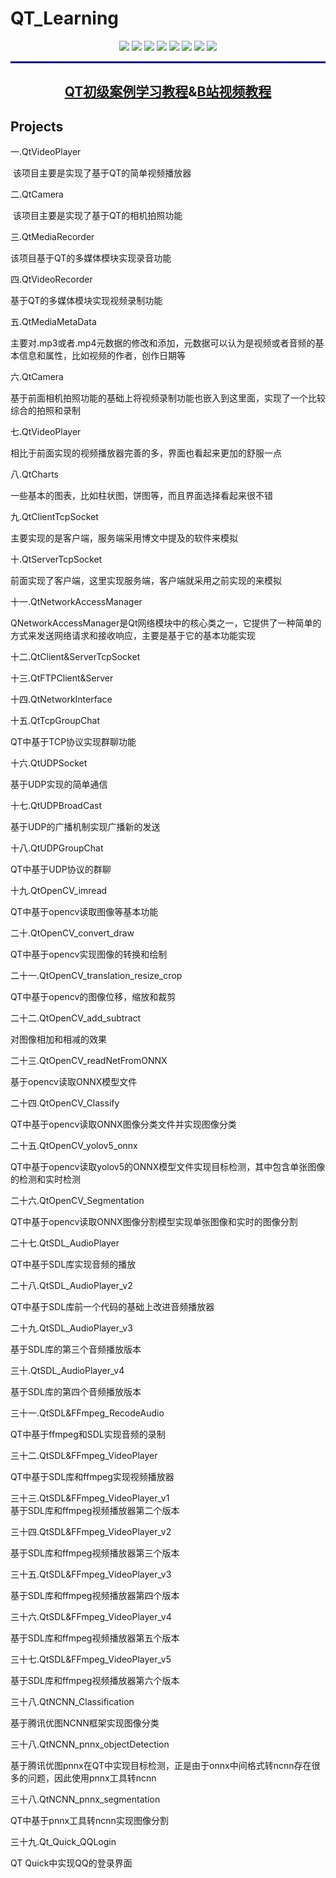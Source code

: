 # QT_Learning
<p align = "center">
	<a href = "https://codebrowser.dev/qt6/"><img src = "https://img.shields.io/badge/C/C++-Qt6-%23CC05FF"/></a>
	<a href = "https://blog.csdn.net/keep_trying_go/category_12736526.html"><img src = "https://img.shields.io/badge/C/C++-Multimedia-door"/></a>
 	<a href = "https://blog.csdn.net/keep_trying_go/category_12736526.html"><img src = "https://img.shields.io/badge/C%2FC%2B%2B-Charts-8A2BE2"/></a>
	<a href = "https://blog.csdn.net/keep_trying_go/category_12736526.html"><img src = "https://img.shields.io/badge/C%2FC%2B%2B-QtcpSocket-FF00CC"/></a>
 	<a href = "https://blog.csdn.net/keep_trying_go/category_12736526.html"><img src = "https://img.shields.io/badge/C%2FC%2B%2B-QtNetWork-FF00CC"/></a>
	<a href = "https://docs.opencv.org/"><img src = "https://img.shields.io/badge/C%2FC%2B%2B-OpenCV Code-FF00CC"/></a>
	<a href = "https://blog.csdn.net/keep_trying_go/category_12736526.html"><img src = "https://img.shields.io/badge/C%2FC%2B%2B-FFmpeg-8A2BE2"/></a>
 	<a href = "https://blog.csdn.net/keep_trying_go/category_12736526.html"><img src = "https://img.shields.io/badge/C/C++-SDL2-door"/></a>
  


</p>
<hr style="border : 1px dashed blue;" />
<h2 align = "center"><a href = "https://blog.csdn.net/keep_trying_go/category_12736526.html">QT初级案例学习教程</a>&<a href = "https://www.bilibili.com/video/BV1zNvkeAEZy?p=1">B站视频教程</a></h2>
<p></p>
<h2>Projects</h2>
<a  href = "https://blog.csdn.net/Keep_Trying_Go/article/details/140296792" style="text-decoration:none;">一.QtVideoPlayer</a><br/><p>&nbsp;该项目主要是实现了基于QT的简单视频播放器</p>
<a style="text-decoration:none;" href = "https://blog.csdn.net/Keep_Trying_Go/article/details/140515351" >二.QtCamera</a><br/><p>&nbsp;该项目主要是实现了基于QT的相机拍照功能</p>
<a style="text-decoration:none;" href = "https://mydreamambitious.blog.csdn.net/article/details/140296792" >三.QtMediaRecorder</a><br/><p>该项目基于QT的多媒体模块实现录音功能</p>
<a style="text-decoration:none;" href = "https://mydreamambitious.blog.csdn.net/article/details/140592102" >四.QtVideoRecorder</a><br/><p>基于QT的多媒体模块实现视频录制功能</p>
<a style="text-decoration:none;" href = "https://blog.csdn.net/Keep_Trying_Go/article/details/140619235" >五.QtMediaMetaData</a><br/><p>主要对.mp3或者.mp4元数据的修改和添加，元数据可以认为是视频或者音频的基本信息和属性，比如视频的作者，创作日期等</p>
<a style="text-decoration:none;" href = "https://mydreamambitious.blog.csdn.net/article/details/140646599" >六.QtCamera</a><br/><p>基于前面相机拍照功能的基础上将视频录制功能也嵌入到这里面，实现了一个比较综合的拍照和录制</p>
<a style="text-decoration:none;" href = "https://mydreamambitious.blog.csdn.net/article/details/140652037" >七.QtVideoPlayer</a><br/><p>相比于前面实现的视频播放器完善的多，界面也看起来更加的舒服一点</p>
<a style="text-decoration:none;" href = "https://blog.csdn.net/Keep_Trying_Go/article/details/140724219" >八.QtCharts</a><br/><p>一些基本的图表，比如柱状图，饼图等，而且界面选择看起来很不错</p>
<a style="text-decoration:none;" href = "https://blog.csdn.net/Keep_Trying_Go/article/details/140736808" >九.QtClientTcpSocket</a><br/><p>主要实现的是客户端，服务端采用博文中提及的软件来模拟</p>
<a style="text-decoration:none;" href = "https://blog.csdn.net/Keep_Trying_Go/article/details/140747535" >十.QtServerTcpSocket</a><br/><p>前面实现了客户端，这里实现服务端，客户端就采用之前实现的来模拟</p>
<a style="text-decoration:none;" href = "https://blog.csdn.net/Keep_Trying_Go/article/details/140753417" >十一.QtNetworkAccessManager</a><br/><p>QNetworkAccessManager是Qt网络模块中的核心类之一，它提供了一种简单的方式来发送网络请求和接收响应，主要是基于它的基本功能实现</p>
<a style="text-decoration:none;" href = "https://blog.csdn.net/Keep_Trying_Go/article/details/140805558" >十二.QtClient&ServerTcpSocket</a><br/><p></p>
<a style="text-decoration:none;" href = "https://mydreamambitious.blog.csdn.net/article/details/140829593" >十三.QtFTPClient&Server</a><br/><p></p>
<a style="text-decoration:none;" href = "https://mydreamambitious.blog.csdn.net/article/details/140863849" >十四.QtNetworkInterface</a><br/><p></p>
<a style="text-decoration:none;" href = "https://mydreamambitious.blog.csdn.net/article/details/140891944" >十五.QtTcpGroupChat</a><br/><p>QT中基于TCP协议实现群聊功能</p>
<a style="text-decoration:none;" href = "https://blog.csdn.net/Keep_Trying_Go/article/details/140904467" >十六.QtUDPSocket</a><br/><p>基于UDP实现的简单通信</p>
<a style="text-decoration:none;" href = "https://mydreamambitious.blog.csdn.net/article/details/140910376" >十七.QtUDPBroadCast</a><br/><p>基于UDP的广播机制实现广播新的发送</p>
<a style="text-decoration:none;" href = "https://mydreamambitious.blog.csdn.net/article/details/140928684" >十八.QtUDPGroupChat</a><br/><p>QT中基于UDP协议的群聊</p>
<a style="text-decoration:none;" href = "https://mydreamambitious.blog.csdn.net/article/details/140998529" >十九.QtOpenCV_imread</a><br/><p>QT中基于opencv读取图像等基本功能</p>
<a style="text-decoration:none;" href = "https://mydreamambitious.blog.csdn.net/article/details/141020129" >二十.QtOpenCV_convert_draw</a><br/><p>QT中基于opencv实现图像的转换和绘制</p>
<a style="text-decoration:none;" href = "https://mydreamambitious.blog.csdn.net/article/details/141029956" >二十一.QtOpenCV_translation_resize_crop</a><br/><p>QT中基于opencv的图像位移，缩放和裁剪</p>
<a style="text-decoration:none;" href = "https://mydreamambitious.blog.csdn.net/article/details/141164427" >二十二.QtOpenCV_add_subtract</a><br/><p>对图像相加和相减的效果</p>
<a style="text-decoration:none;" href = "https://mydreamambitious.blog.csdn.net/article/details/141180470" >二十三.QtOpenCV_readNetFromONNX</a><br/><p>基于opencv读取ONNX模型文件</p>
<a style="text-decoration:none;" href = "https://mydreamambitious.blog.csdn.net/article/details/141230843" >二十四.QtOpenCV_Classify</a><br/><p>QT中基于opencv读取ONNX图像分类文件并实现图像分类</p>
<a style="text-decoration:none;" href = "https://mydreamambitious.blog.csdn.net/article/details/141291726" >二十五.QtOpenCV_yolov5_onnx</a><br/><p>QT中基于opencv读取yolov5的ONNX模型文件实现目标检测，其中包含单张图像的检测和实时检测</p>
<a style="text-decoration:none;" href = "https://mydreamambitious.blog.csdn.net/article/details/141304048" >二十六.QtOpenCV_Segmentation</a><br/><p>QT中基于opencv读取ONNX图像分割模型实现单张图像和实时的图像分割</p>
<a style="text-decoration:none;" href = "https://mydreamambitious.blog.csdn.net/article/details/141427212" >二十七.QtSDL_AudioPlayer</a><br/><p>QT中基于SDL库实现音频的播放</p>
<a style="text-decoration:none;" href = "https://mydreamambitious.blog.csdn.net/article/details/141465343" >二十八.QtSDL_AudioPlayer_v2</a><br/><p>QT中基于SDL库前一个代码的基础上改进音频播放器</p>
<a style="text-decoration:none;" href = "https://blog.csdn.net/Keep_Trying_Go/article/details/141503994" >二十九.QtSDL_AudioPlayer_v3</a><br/><p>基于SDL库的第三个音频播放版本</p>
<a style="text-decoration:none;" href = "https://mydreamambitious.blog.csdn.net/article/details/141525936" >三十.QtSDL_AudioPlayer_v4</a><br/><p>基于SDL库的第四个音频播放版本</p>
<a style="text-decoration:none;" href = "https://mydreamambitious.blog.csdn.net/article/details/141549031" >三十一.QtSDL&FFmpeg_RecodeAudio</a><br/><p>QT中基于ffmpeg和SDL实现音频的录制</p>
<a style="text-decoration:none;" href = "https://mydreamambitious.blog.csdn.net/article/details/141618412" >三十二.QtSDL&FFmpeg_VideoPlayer</a><br/><p>QT中基于SDL库和ffmpeg实现视频播放器</p>
<a style="text-decoration:none;" href = "https://mydreamambitious.blog.csdn.net/article/details/141748938" >三十三.QtSDL&FFmpeg_VideoPlayer_v1</a><br/>基于SDL库和ffmpeg视频播放器第二个版本<p></p>
<a style="text-decoration:none;" href = "https://mydreamambitious.blog.csdn.net/article/details/141862079" >三十四.QtSDL&FFmpeg_VideoPlayer_v2</a><br/><p>基于SDL库和ffmpeg视频播放器第三个版本</p>
<a style="text-decoration:none;" href = "https://blog.csdn.net/Keep_Trying_Go/article/details/141894232" >三十五.QtSDL&FFmpeg_VideoPlayer_v3</a><br/><p>基于SDL库和ffmpeg视频播放器第四个版本</p>
<a style="text-decoration:none;" href = "https://mydreamambitious.blog.csdn.net/article/details/141917537" >三十六.QtSDL&FFmpeg_VideoPlayer_v4</a><br/><p>基于SDL库和ffmpeg视频播放器第五个版本</p>
<a style="text-decoration:none;" href = "https://mydreamambitious.blog.csdn.net/article/details/141994821" >三十七.QtSDL&FFmpeg_VideoPlayer_v5</a><br/><p>基于SDL库和ffmpeg视频播放器第六个版本</p>
<a style="text-decoration:none;" href = "https://mydreamambitious.blog.csdn.net/article/details/142615293" >三十八.QtNCNN_Classification</a><br/><p>基于腾讯优图NCNN框架实现图像分类</p>
<a style="text-decoration:none;" href = "https://mydreamambitious.blog.csdn.net/article/details/142664439" >三十八.QtNCNN_pnnx_objectDetection</a><br/><p>基于腾讯优图pnnx在QT中实现目标检测，正是由于onnx中间格式转ncnn存在很多的问题，因此使用pnnx工具转ncnn</p>
<a style="text-decoration:none;" href = "https://mydreamambitious.blog.csdn.net/article/details/142690011" >三十八.QtNCNN_pnnx_segmentation</a><br/><p>QT中基于pnnx工具转ncnn实现图像分割</p>


<a style="text-decoration:none;" href = "https://mydreamambitious.blog.csdn.net/article/details/142936356" >三十九.Qt_Quick_QQLogin</a><br/><p>QT Quick中实现QQ的登录界面</p>



